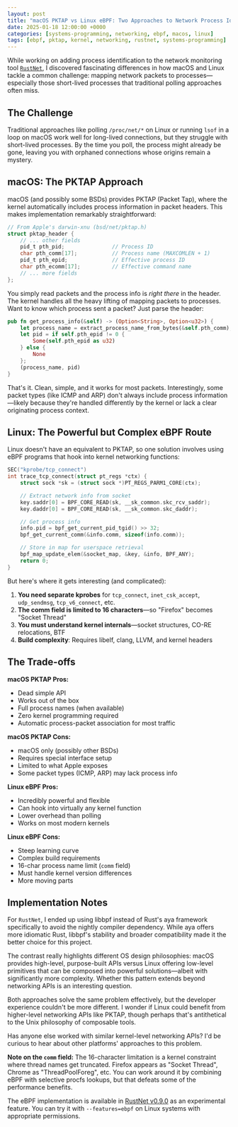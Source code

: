 ```yaml
---
layout: post
title: "macOS PKTAP vs Linux eBPF: Two Approaches to Network Process Identification"
date: 2025-01-18 12:00:00 +0000
categories: [systems-programming, networking, ebpf, macos, linux]
tags: [ebpf, pktap, kernel, networking, rustnet, systems-programming]
---
```


While working on adding process identification to the network monitoring tool [`RustNet`](https://github.com/domcyrus/rustnet), I discovered fascinating differences in how macOS and Linux tackle a common challenge: mapping network packets to processes—especially those short-lived processes that traditional polling approaches often miss.

## The Challenge

Traditional approaches like polling `/proc/net/*` on Linux or running `lsof` in a loop on macOS work well for long-lived connections, but they struggle with short-lived processes. By the time you poll, the process might already be gone, leaving you with orphaned connections whose origins remain a mystery.

## macOS: The PKTAP Approach

macOS (and possibly some BSDs) provides PKTAP (Packet Tap), where the kernel automatically includes process information in packet headers. This makes implementation remarkably straightforward:

```c
// From Apple's darwin-xnu (bsd/net/pktap.h)
struct pktap_header {
    // ... other fields
    pid_t pth_pid;               // Process ID
    char pth_comm[17];           // Process name (MAXCOMLEN + 1)
    pid_t pth_epid;              // Effective process ID
    char pth_ecomm[17];          // Effective command name
    // ... more fields
};
```

You simply read packets and the process info is *right there* in the header. The kernel handles all the heavy lifting of mapping packets to processes. Want to know which process sent a packet? Just parse the header:

```rust
pub fn get_process_info(&self) -> (Option<String>, Option<u32>) {
    let process_name = extract_process_name_from_bytes(&self.pth_comm);
    let pid = if self.pth_epid != 0 { 
        Some(self.pth_epid as u32) 
    } else { 
        None 
    };
    (process_name, pid)
}
```

That's it. Clean, simple, and it works for most packets. Interestingly, some packet types (like ICMP and ARP) don't always include process information—likely because they're handled differently by the kernel or lack a clear originating process context.

## Linux: The Powerful but Complex eBPF Route

Linux doesn't have an equivalent to PKTAP, so one solution involves using eBPF programs that hook into kernel networking functions:

```c
SEC("kprobe/tcp_connect")
int trace_tcp_connect(struct pt_regs *ctx) {
    struct sock *sk = (struct sock *)PT_REGS_PARM1_CORE(ctx);

    // Extract network info from socket
    key.saddr[0] = BPF_CORE_READ(sk, __sk_common.skc_rcv_saddr);
    key.daddr[0] = BPF_CORE_READ(sk, __sk_common.skc_daddr);

    // Get process info
    info.pid = bpf_get_current_pid_tgid() >> 32;
    bpf_get_current_comm(&info.comm, sizeof(info.comm));

    // Store in map for userspace retrieval
    bpf_map_update_elem(&socket_map, &key, &info, BPF_ANY);
    return 0;
}
```

But here's where it gets interesting (and complicated):

1. **You need separate kprobes** for `tcp_connect`, `inet_csk_accept`, `udp_sendmsg`, `tcp_v6_connect`, etc.
2. **The comm field is limited to 16 characters**—so "Firefox" becomes "Socket Thread"
3. **You must understand kernel internals**—socket structures, CO-RE relocations, BTF
4. **Build complexity**: Requires libelf, clang, LLVM, and kernel headers

## The Trade-offs

**macOS PKTAP Pros:**
- Dead simple API
- Works out of the box
- Full process names (when available)
- Zero kernel programming required
- Automatic process-packet association for most traffic

**macOS PKTAP Cons:**
- macOS only (possibly other BSDs)
- Requires special interface setup
- Limited to what Apple exposes
- Some packet types (ICMP, ARP) may lack process info

**Linux eBPF Pros:**
- Incredibly powerful and flexible
- Can hook into virtually any kernel function
- Lower overhead than polling
- Works on most modern kernels

**Linux eBPF Cons:**
- Steep learning curve
- Complex build requirements
- 16-char process name limit (`comm` field)
- Must handle kernel version differences
- More moving parts

## Implementation Notes

For `RustNet`, I ended up using libbpf instead of Rust's aya framework specifically to avoid the nightly compiler dependency. While aya offers more idiomatic Rust, libbpf's stability and broader compatibility made it the better choice for this project.

The contrast really highlights different OS design philosophies: macOS provides high-level, purpose-built APIs versus Linux offering low-level primitives that can be composed into powerful solutions—albeit with significantly more complexity. Whether this pattern extends beyond networking APIs is an interesting question.

Both approaches solve the same problem effectively, but the developer experience couldn't be more different. I wonder if Linux could benefit from higher-level networking APIs like PKTAP, though perhaps that's antithetical to the Unix philosophy of composable tools.

Has anyone else worked with similar kernel-level networking APIs? I'd be curious to hear about other platforms' approaches to this problem.

**Note on the `comm` field:** The 16-character limitation is a kernel constraint where thread names get truncated. Firefox appears as "Socket Thread", Chrome as "ThreadPoolForeg", etc. You can work around it by combining eBPF with selective procfs lookups, but that defeats some of the performance benefits.

The eBPF implementation is available in [RustNet v0.9.0](https://github.com/domcyrus/rustnet/releases/tag/v0.9.0) as an experimental feature. You can try it with `--features=ebpf` on Linux systems with appropriate permissions.
